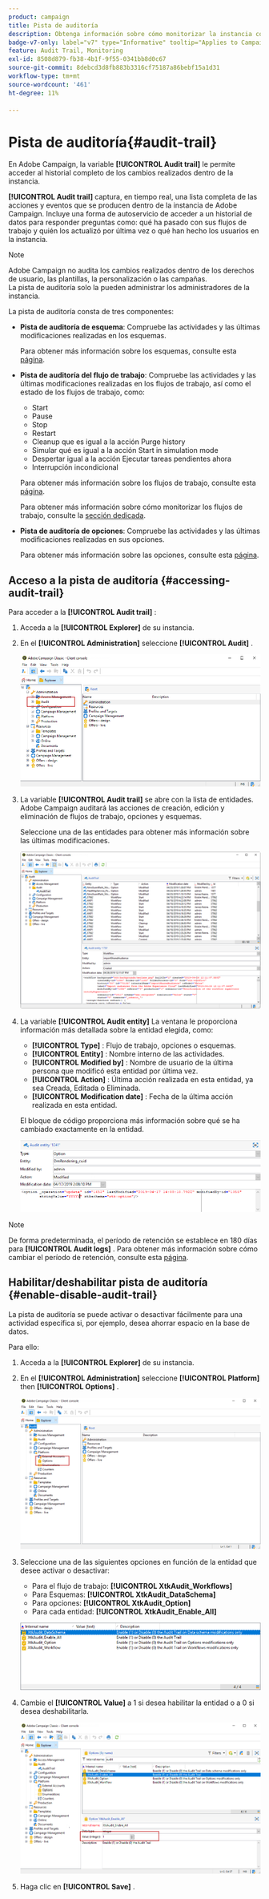 ```yaml
---
product: campaign
title: Pista de auditoría
description: Obtenga información sobre cómo monitorizar la instancia con la pista de auditoría de Campaign
badge-v7-only: label="v7" type="Informative" tooltip="Applies to Campaign Classic v7 only"
feature: Audit Trail, Monitoring
exl-id: 8508d879-fb38-4b1f-9f55-0341bb8d0c67
source-git-commit: 8debcd3d8fb883b3316cf75187a86bebf15a1d31
workflow-type: tm+mt
source-wordcount: '461'
ht-degree: 11%

---
```


# Pista de auditoría{#audit-trail}



En Adobe Campaign, la variable **[!UICONTROL Audit trail]** le permite acceder al historial completo de los cambios realizados dentro de la instancia.

**[!UICONTROL Audit trail]** captura, en tiempo real, una lista completa de las acciones y eventos que se producen dentro de la instancia de Adobe Campaign. Incluye una forma de autoservicio de acceder a un historial de datos para responder preguntas como: qué ha pasado con sus flujos de trabajo y quién los actualizó por última vez o qué han hecho los usuarios en la instancia.

>[!NOTE]
>
>Adobe Campaign no audita los cambios realizados dentro de los derechos de usuario, las plantillas, la personalización o las campañas.\
>La pista de auditoría solo la pueden administrar los administradores de la instancia.

La pista de auditoría consta de tres componentes:

* **Pista de auditoría de esquema**: Compruebe las actividades y las últimas modificaciones realizadas en los esquemas.

   Para obtener más información sobre los esquemas, consulte esta [página](../../configuration/using/data-schemas.md).

* **Pista de auditoría del flujo de trabajo**: Compruebe las actividades y las últimas modificaciones realizadas en los flujos de trabajo, así como el estado de los flujos de trabajo, como:

   * Start
   * Pause
   * Stop
   * Restart
   * Cleanup que es igual a la acción Purge history
   * Simular qué es igual a la acción Start in simulation mode
   * Despertar igual a la acción Ejecutar tareas pendientes ahora
   * Interrupción incondicional

   Para obtener más información sobre los flujos de trabajo, consulte esta [página](../../workflow/using/about-workflows.md).

   Para obtener más información sobre cómo monitorizar los flujos de trabajo, consulte la [sección dedicada](../../workflow/using/monitoring-workflow-execution.md).

* **Pista de auditoría de opciones**: Compruebe las actividades y las últimas modificaciones realizadas en sus opciones.

   Para obtener más información sobre las opciones, consulte esta [página](../../installation/using/configuring-campaign-options.md).

## Acceso a la pista de auditoría {#accessing-audit-trail}

Para acceder a la **[!UICONTROL Audit trail]** :

1. Acceda a la **[!UICONTROL Explorer]** de su instancia.
1. En el **[!UICONTROL Administration]** seleccione **[!UICONTROL Audit]** .

   ![](assets/audit_trail_1.png)

1. La variable **[!UICONTROL Audit trail]** se abre con la lista de entidades. Adobe Campaign auditará las acciones de creación, edición y eliminación de flujos de trabajo, opciones y esquemas.

   Seleccione una de las entidades para obtener más información sobre las últimas modificaciones.

   ![](assets/audit_trail_2.png)

1. La variable **[!UICONTROL Audit entity]** La ventana le proporciona información más detallada sobre la entidad elegida, como:

   * **[!UICONTROL Type]** : Flujo de trabajo, opciones o esquemas.
   * **[!UICONTROL Entity]** : Nombre interno de las actividades.
   * **[!UICONTROL Modified by]** : Nombre de usuario de la última persona que modificó esta entidad por última vez.
   * **[!UICONTROL Action]** : Última acción realizada en esta entidad, ya sea Creada, Editada o Eliminada.
   * **[!UICONTROL Modification date]** : Fecha de la última acción realizada en esta entidad.

   El bloque de código proporciona más información sobre qué se ha cambiado exactamente en la entidad.

   ![](assets/audit_trail_3.png)

>[!NOTE]
>
>De forma predeterminada, el período de retención se establece en 180 días para **[!UICONTROL Audit logs]** . Para obtener más información sobre cómo cambiar el período de retención, consulte esta [página](../../production/using/database-cleanup-workflow.md#deployment-wizard).

## Habilitar/deshabilitar pista de auditoría {#enable-disable-audit-trail}

La pista de auditoría se puede activar o desactivar fácilmente para una actividad específica si, por ejemplo, desea ahorrar espacio en la base de datos.

Para ello:

1. Acceda a la **[!UICONTROL Explorer]** de su instancia.
1. En el **[!UICONTROL Administration]** seleccione **[!UICONTROL Platform]** then **[!UICONTROL Options]** .

   ![](assets/audit_trail_4.png)

1. Seleccione una de las siguientes opciones en función de la entidad que desee activar o desactivar:

   * Para el flujo de trabajo: **[!UICONTROL XtkAudit_Workflows]**
   * Para Esquemas: **[!UICONTROL XtkAudit_DataSchema]**
   * Para opciones: **[!UICONTROL XtkAudit_Option]**
   * Para cada entidad: **[!UICONTROL XtkAudit_Enable_All]**

   ![](assets/audit_trail_5.png)

1. Cambie el **[!UICONTROL Value]** a 1 si desea habilitar la entidad o a 0 si desea deshabilitarla.

   ![](assets/audit_trail_6.png)

1. Haga clic en **[!UICONTROL Save]** .
